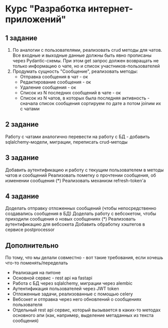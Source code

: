 # Курс "Разработка интернет-приложений"

## 1 задание

1. По аналогии с пользователями, реализовать crud методы для чатов. 
Все входные и выходные данные должны быть явно прописаны через Pydantic-схемы. При этом get запрос должен возвращать не только информацию о чате, но и список участников-пользователей
2. Продумать сущность "Сообщение", реализовать методы:
   - Отправка сообщения в чат - ок
   - Редактирование сообщения - ок
   - Удаление сообщения - ок
   - Список из N последних сообщений в чате - ок
   - Список из N чатов, в которых была последняя активность - сначала список сообщения сортируем по дате а потом joinим их с чатами

## 2 задание

Работу с чатами аналогично перевести на работу с БД - добавить sqlalchemy-модели, миграции, переписать crud-методы

## 3 задание
Добавить аутентификацию и работу с текущим пользователем в методы чатов и сообщений
Реализовать пометку о прочтении сообщения, об изменении сообщения
(*) Реализовать механизм refresh-token'a
 
## 4 задание
Доделать отправку отложенных сообщений (чтобы непосредственно создавались сообщения в БД)
Доделать работу с вебсокетом, чтобы приходили сообщения о новых сообщениях
(*) Реализовать аутентификацию для вебсокета
Добавить обработку хэштегов в сервисе postprocessor


## Дополнительно
По тому, что мы делали совместно - вот такие требования, если хочешь что-то поменять/переделать
- Реализация на питоне
- Основной сервис - rest api на fastapi
- Работа с БД через sqlalchemy, миграции через alembic
- Аутентификация пользователей через JWT token
- Отложенные задачи, реализованные с помощью celery
- Вебсокет и отправка через него обновлений о сообщениях пользователя
- Отдельный rest api сервис, который вызывается в каких-то методах основного апи (как, например, выделение метаданных из текста сообщения)